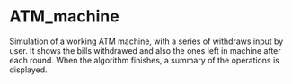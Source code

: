 # ATM_machine
 Simulation of a working ATM machine, with a series of withdraws input by user. It shows the bills withdrawed and also the ones left in machine after each round. When the    algorithm finishes, a summary of the operations is displayed.
